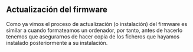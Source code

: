 ## Actualización del firmware

Como ya vimos el proceso de actualización (o instalación) del firmware es similar a cuando formateamos un ordenador, por tanto, antes de hacerlo tenemos que asegurarnos de hacer copia de los ficheros que hayamos instalado posteriormente a su instalación.

